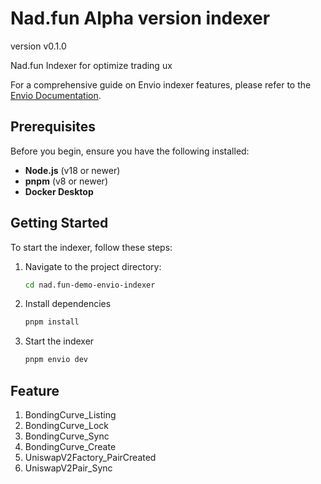 # Nad.fun Alpha version indexer

version v0.1.0

Nad.fun Indexer for optimize trading ux

For a comprehensive guide on Envio indexer features, please refer to the [Envio Documentation](https://docs.envio.dev).

## Prerequisites

Before you begin, ensure you have the following installed:

- **Node.js** (v18 or newer)
- **pnpm** (v8 or newer)
- **Docker Desktop**

## Getting Started

To start the indexer, follow these steps:

1. Navigate to the project directory:
   ```sh
   cd nad.fun-demo-envio-indexer
   ```
2. Install dependencies
   ```sh
   pnpm install
   ```
3. Start the indexer
   ```sh
   pnpm envio dev
   ```

## Feature

1. BondingCurve_Listing
2. BondingCurve_Lock
3. BondingCurve_Sync
4. BondingCurve_Create
5. UniswapV2Factory_PairCreated
6. UniswapV2Pair_Sync